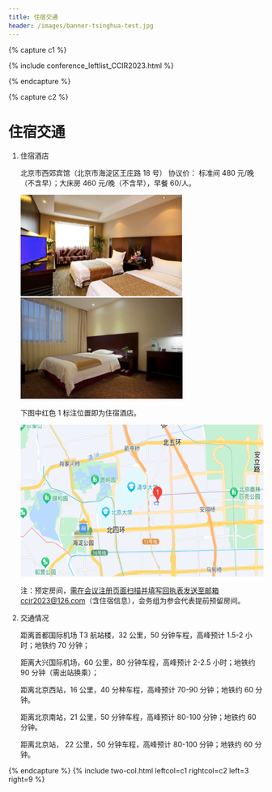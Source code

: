 ```yaml
---
title: 住宿交通
header: /images/banner-tsinghua-test.jpg
---
```


{% capture c1 %}

{% include conference_leftlist_CCIR2023.html %}

{% endcapture %}

{% capture c2 %}

# <i class="fas fa-feather-alt"></i>住宿交通

<p></p>

1. 住宿酒店

   北京市西郊宾馆（北京市海淀区王庄路 18 号）
   协议价： 标准间 480 元/晚（不含早）；大床房 460 元/晚（不含早），早餐 60/人。
   <div style="text-align: left"><img src="./assets/标准间.png" alt="" style="height:200px;width:auto">  <img src="./assets/大床房.png" alt="" style="height:200px;width:auto"></div>

   下图中红色 1 标注位置即为住宿酒店。

   <div style="text-align: left"><img src="./assets/酒店位置.png" alt="" style="height:300px;width:auto">
   <p></p>

   注：预定房间，需在会议注册页面扫描并填写回执表发送至邮箱ccir2023@126.com（含住宿信息），会务组为参会代表提前预留房间。

2. 交通情况

   距离首都国际机场 T3 航站楼，32 公里，50 分钟车程，高峰预计 1.5-2 小时；地铁约 70 分钟；

   距离大兴国际机场，60 公里，80 分钟车程，高峰预计 2-2.5 小时；地铁约 90 分钟（需出站换乘）；

   距离北京西站，16 公里，40 分种车程，高峰预计 70-90 分钟；地铁约 60 分钟。

   距离北京南站，21 公里，50 分钟车程，高峰预计 80-100 分钟；地铁约 60 分钟。

   距离北京站， 22 公里，50 分钟车程，高峰预计 80-100 分钟；地铁约 60 分钟。

{% endcapture %}
{% include two-col.html leftcol=c1 rightcol=c2 left=3 right=9 %}
